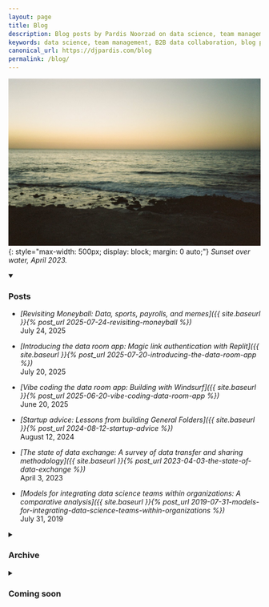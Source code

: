 ```yaml
---
layout: page
title: Blog
description: Blog posts by Pardis Noorzad on data science, team management, and B2B data collaboration.
keywords: data science, team management, B2B data collaboration, blog posts, pardis noorzad, general folders
canonical_url: https://djpardis.com/blog
permalink: /blog/
---
```


![Sunset over water](/files/pics/pages/ocean.jpg){: style="max-width: 500px; display: block; margin: 0 auto;"}
*Sunset over water, April 2023.*

<details class="collapsible-section" markdown="1" open>
<summary><h3>Posts</h3></summary>

- *[Revisiting Moneyball: Data, sports, payrolls, and memes]({{ site.baseurl }}{% post_url 2025-07-24-revisiting-moneyball %})*  
  July 24, 2025

- *[Introducing the data room app: Magic link authentication with Replit]({{ site.baseurl }}{% post_url 2025-07-20-introducing-the-data-room-app %})*  
  July 20, 2025

- *[Vibe coding the data room app: Building with Windsurf]({{ site.baseurl }}{% post_url 2025-06-20-vibe-coding-data-room-app %})*  
  June 20, 2025

- *[Startup advice: Lessons from building General Folders]({{ site.baseurl }}{% post_url 2024-08-12-startup-advice %})*  
  August 12, 2024

- *[The state of data exchange: A survey of data transfer and sharing methodology]({{ site.baseurl }}{% post_url 2023-04-03-the-state-of-data-exchange %})*  
  April 3, 2023

- *[Models for integrating data science teams within organizations: A comparative analysis]({{ site.baseurl }}{% post_url 2019-07-31-models-for-integrating-data-science-teams-within-organizations %})*  
  July 31, 2019
</details>

<details class="collapsible-section" markdown="1">
<summary><h3>Archive</h3></summary>

- *[Hourly mentions of a word on Twitter]({{ site.baseurl }}{% post_url 2015-05-23-hourly-mentions-of-a-word-on-twitter %})*  
  May 23, 2015
</details>

<details class="collapsible-section" markdown="1">
<summary><h3>Coming soon</h3></summary>

- *[Modern finance teams need data science]({{ site.baseurl }}/2025/09/21/modern-finance-teams-data-science/)*  
  September 21, 2025 (draft)  
</details>
